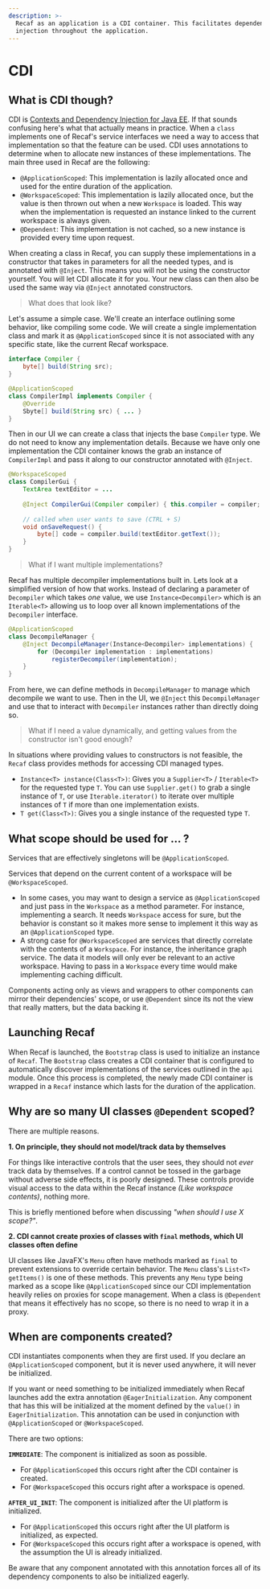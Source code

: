 ```yaml
---
description: >-
  Recaf as an application is a CDI container. This facilitates dependency
  injection throughout the application.
---
```


# CDI

## What is CDI though?

CDI is [Contexts and Dependency Injection for Java EE](https://www.cdi-spec.org/). If that sounds confusing here's what that actually means in practice. When a `class` implements one of Recaf's service interfaces we need a way to access that implementation so that the feature can be used. CDI uses annotations to determine when to allocate new instances of these implementations. The main three used in Recaf are the following:

* `@ApplicationScoped`: This implementation is lazily allocated once and used for the entire duration of the application.
* `@WorkspaceScoped`: This implementation is lazily allocated once, but the value is then thrown out when a new `Workspace` is loaded. This way when the implementation is requested an instance linked to the current workspace is always given.
* `@Dependent`: This implementation is not cached, so a new instance is provided every time upon request.

When creating a class in Recaf, you can supply these implementations in a constructor that takes in parameters for all the needed types, and is annotated with `@Inject`. This means you will not be using the constructor yourself. You will let CDI allocate it for you. Your new class can then also be used the same way via `@Inject` annotated constructors.

> What does that look like?

Let's assume a simple case. We'll create an interface outlining some behavior, like compiling some code. We will create a single implementation class and mark it as `@ApplicationScoped` since it is not associated with any specific state, like the current Recaf workspace.

```java
interface Compiler {
    byte[] build(String src);
}

@ApplicationScoped
class CompilerImpl implements Compiler {
    @Override
    Sbyte[] build(String src) { ... }
}
```

Then in our UI we can create a class that injects the base `Compiler` type. We do not need to know any implementation details. Because we have only one implementation the CDI container knows the grab an instance of `CompilerImpl` and pass it along to our constructor annotated with `@Inject`.

```java
@WorkspaceScoped
class CompilerGui {
    TextArea textEditor = ...
    
    @Inject CompilerGui(Compiler compiler) { this.compiler = compiler; }
    
    // called when user wants to save (CTRL + S)
    void onSaveRequest() {
        byte[] code = compiler.build(textEditor.getText());
    }
}
```

> What if I want multiple implementations?

Recaf has multiple decompiler implementations built in. Lets look at a simplified version of how that works. Instead of declaring a parameter of `Decompiler` which takes _one_ value, we use `Instance<Decompiler>` which is an `Iterable<T>` allowing us to loop over all known implementations of the `Decompiler` interface.

```java
@ApplicationScoped
class DecompileManager {
    @Inject DecompileManager(Instance<Decompiler> implementations) {
        for (Decompiler implementation : implementations)
            registerDecompiler(implementation);
    }
}
```

From here, we can define methods in `DecompileManager` to manage which decompile we want to use. Then in the UI, we `@Inject` this `DecompileManager` and use that to interact with `Decompiler` instances rather than directly doing so.

> What if I need a value dynamically, and getting values from the constructor isn't good enough?

In situations where providing values to constructors is not feasible, the `Recaf` class provides methods for accessing CDI managed types.

* `Instance<T> instance(Class<T>)`: Gives you a `Supplier<T>` / `Iterable<T>` for the requested type `T`. You can use `Supplier.get()` to grab a single instance of `T`, or use `Iterable.iterator()` to iterate over multiple instances of `T` if more than one implementation exists.
* `T get(Class<T>)`: Gives you a single instance of the requested type `T`.

## What scope should be used for ... ?

Services that are effectively singletons will be `@ApplicationScoped`.

Services that depend on the current content of a workspace will be `@WorkspaceScoped`.

* In some cases, you may want to design a service as `@ApplicationScoped` and just pass in the `Workspace` as a method parameter. For instance, implementing a search. It needs `Workspace` access for sure, but the behavior is constant so it makes more sense to implement it this way as an `@ApplicationScoped` type.
* A strong case for `@WorkspaceScoped` are services that directly correlate with the contents of a `Workspace`. For instance, the inheritance graph service. The data it models will only ever be relevant to an active workspace. Having to pass in a `Workspace` every time would make implementing caching difficult.

Components acting only as views and wrappers to other components can mirror their dependencies' scope, or use `@Dependent` since its not the view that really matters, but the data backing it.

## Launching Recaf

When Recaf is launched, the `Bootstrap` class is used to initialize an instance of `Recaf`. The `Bootstrap` class creates a CDI container that is configured to automatically discover implementations of the services outlined in the `api` module. Once this process is completed, the newly made CDI container is wrapped in a `Recaf` instance which lasts for the duration of the application.

## Why are so many UI classes `@Dependent` scoped?

There are multiple reasons.

**1. On principle, they should not model/track data by themselves**

For things like interactive controls that the user sees, they should not _ever_ track data by themselves. If a control cannot be tossed in the garbage without adverse side effects, it is poorly designed. These controls provide visual access to the data within the Recaf instance _(Like workspace contents)_, nothing more.

This is briefly mentioned before when discussing _"when should I use X scope?"_.

**2. CDI cannot create proxies of classes with `final` methods, which UI classes often define**

UI classes like JavaFX's `Menu` often have methods marked as `final` to prevent extensions to override certain behavior. The `Menu` class's `List<T> getItems()` is one of these methods. This prevents any `Menu` type being marked as a scope like `@ApplicationScoped` since our CDI implementation heavily relies on proxies for scope management. When a class is `@Dependent` that means it effectively has no scope, so there is no need to wrap it in a proxy.

## When are components created?

CDI instantiates components when they are first used. If you declare an `@ApplicationScoped` component, but it is never used anywhere, it will never be initialized.

If you want or need something to be initialized immediately when Recaf launches add the extra annotation `@EagerInitialization`. Any component that has this will be initialized at the moment defined by the `value()` in `EagerInitialization`. This annotation can be used in conjunction with `@ApplicationScoped` or `@WorkspaceScoped`.

There are two options:

**`IMMEDIATE`**: The component is initialized as soon as possible.

* For `@ApplicationScoped` this occurs right after the CDI container is created.
* For `@WorkspaceScoped` this occurs right after a workspace is opened.

**`AFTER_UI_INIT`**: The component is initialized after the UI platform is initialized.

* For `@ApplicationScoped` this occurs right after the UI platform is initialized, as expected.
* For `@WorkspaceScoped` this occurs right after a workspace is opened, with the assumption the UI is already initialized.

Be aware that any component annotated with this annotation forces all of its dependency components to also be initialized eagerly.
